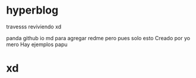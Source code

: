 # hyperblog
travesss reviviendo xd

panda github io md para agregar redme
pero pues
solo esto
Creado por yo mero
Hay ejemplos papu
# xd